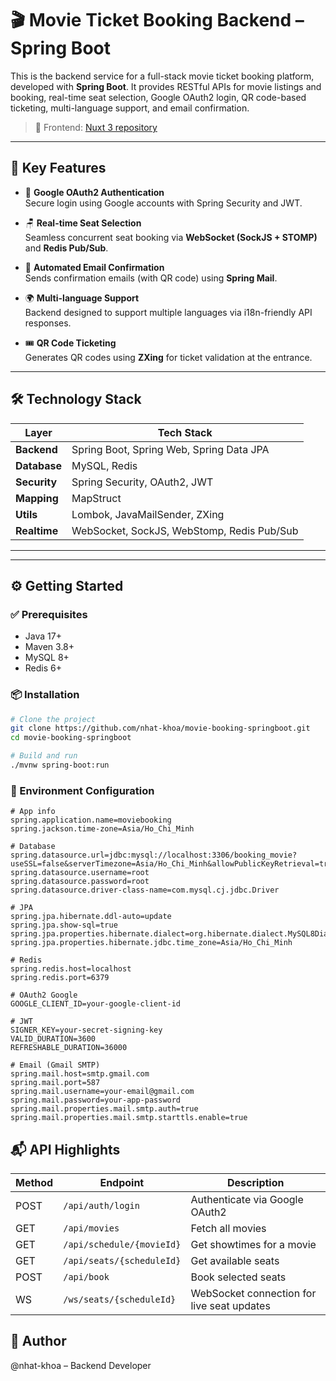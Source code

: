 # 🎬 Movie Ticket Booking Backend – Spring Boot

This is the backend service for a full-stack movie ticket booking platform, developed with **Spring Boot**. It provides RESTful APIs for movie listings and booking, real-time seat selection, Google OAuth2 login, QR code-based ticketing, multi-language support, and email confirmation.

> 🔗 Frontend: [Nuxt 3 repository](https://github.com/nhat-khoa/movie-booking-nuxtjs)

---

## 🚀 Key Features

- 🔐 **Google OAuth2 Authentication**  
  Secure login using Google accounts with Spring Security and JWT.

- 🪑 **Real-time Seat Selection**  
  Seamless concurrent seat booking via **WebSocket (SockJS + STOMP)** and **Redis Pub/Sub**.

- 📧 **Automated Email Confirmation**  
  Sends confirmation emails (with QR code) using **Spring Mail**.

- 🌍 **Multi-language Support**  
  Backend designed to support multiple languages via i18n-friendly API responses.

- 🎟️ **QR Code Ticketing**  
  Generates QR codes using **ZXing** for ticket validation at the entrance.

---

## 🛠️ Technology Stack

| Layer        | Tech Stack |
|--------------|------------|
| **Backend**  | Spring Boot, Spring Web, Spring Data JPA |
| **Database** | MySQL, Redis |
| **Security** | Spring Security, OAuth2, JWT |
| **Mapping**  | MapStruct |
| **Utils**    | Lombok, JavaMailSender, ZXing |
| **Realtime** | WebSocket, SockJS, WebStomp, Redis Pub/Sub |

---

---

## ⚙️ Getting Started

### ✅ Prerequisites

- Java 17+
- Maven 3.8+
- MySQL 8+
- Redis 6+

### 📦 Installation

```bash
# Clone the project
git clone https://github.com/nhat-khoa/movie-booking-springboot.git
cd movie-booking-springboot

# Build and run
./mvnw spring-boot:run
```

### 🔑 Environment Configuration
```properties
# App info
spring.application.name=moviebooking
spring.jackson.time-zone=Asia/Ho_Chi_Minh

# Database
spring.datasource.url=jdbc:mysql://localhost:3306/booking_movie?useSSL=false&serverTimezone=Asia/Ho_Chi_Minh&allowPublicKeyRetrieval=true
spring.datasource.username=root
spring.datasource.password=root
spring.datasource.driver-class-name=com.mysql.cj.jdbc.Driver

# JPA
spring.jpa.hibernate.ddl-auto=update
spring.jpa.show-sql=true
spring.jpa.properties.hibernate.dialect=org.hibernate.dialect.MySQL8Dialect
spring.jpa.properties.hibernate.jdbc.time_zone=Asia/Ho_Chi_Minh

# Redis
spring.redis.host=localhost
spring.redis.port=6379

# OAuth2 Google
GOOGLE_CLIENT_ID=your-google-client-id

# JWT
SIGNER_KEY=your-secret-signing-key
VALID_DURATION=3600
REFRESHABLE_DURATION=36000

# Email (Gmail SMTP)
spring.mail.host=smtp.gmail.com
spring.mail.port=587
spring.mail.username=your-email@gmail.com
spring.mail.password=your-app-password
spring.mail.properties.mail.smtp.auth=true
spring.mail.properties.mail.smtp.starttls.enable=true
```

## 📬 API Highlights

| Method | Endpoint                     | Description                                 |
|--------|------------------------------|---------------------------------------------|
| POST   | `/api/auth/login`           | Authenticate via Google OAuth2              |
| GET    | `/api/movies`               | Fetch all movies                            |
| GET    | `/api/schedule/{movieId}`   | Get showtimes for a movie                   |
| GET    | `/api/seats/{scheduleId}`   | Get available seats                         |
| POST   | `/api/book`                 | Book selected seats                         |
| WS     | `/ws/seats/{scheduleId}`    | WebSocket connection for live seat updates  |


## 👤 Author

@nhat-khoa – Backend Developer
